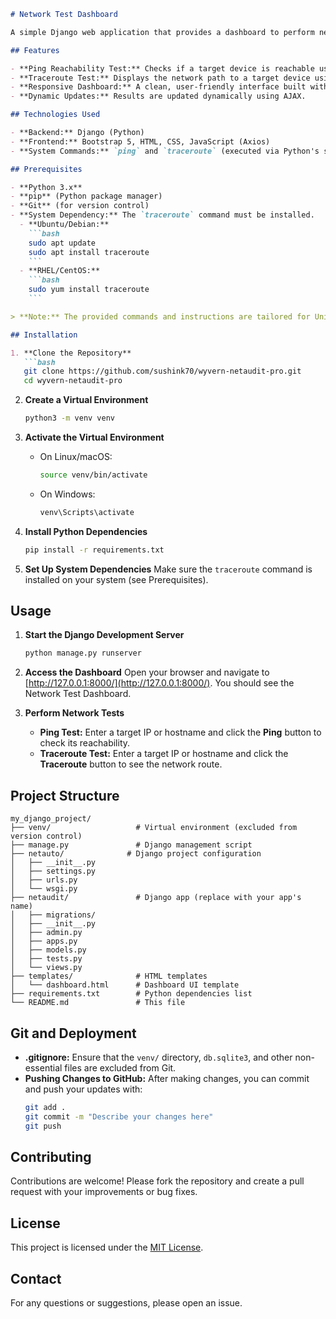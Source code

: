 ```markdown
# Network Test Dashboard

A simple Django web application that provides a dashboard to perform network tests such as **ping reachability** and **traceroute**. The application features a responsive UI built with Bootstrap and uses AJAX (via Axios) to dynamically display test results without page reloads.

## Features

- **Ping Reachability Test:** Checks if a target device is reachable using the `ping` command.
- **Traceroute Test:** Displays the network path to a target device using the `traceroute` command.
- **Responsive Dashboard:** A clean, user-friendly interface built with Bootstrap.
- **Dynamic Updates:** Results are updated dynamically using AJAX.

## Technologies Used

- **Backend:** Django (Python)
- **Frontend:** Bootstrap 5, HTML, CSS, JavaScript (Axios)
- **System Commands:** `ping` and `traceroute` (executed via Python's subprocess module)

## Prerequisites

- **Python 3.x**
- **pip** (Python package manager)
- **Git** (for version control)
- **System Dependency:** The `traceroute` command must be installed.
  - **Ubuntu/Debian:**
    ```bash
    sudo apt update
    sudo apt install traceroute
    ```
  - **RHEL/CentOS:**
    ```bash
    sudo yum install traceroute
    ```

> **Note:** The provided commands and instructions are tailored for Unix-based systems. Windows users might need to adjust the commands (e.g., using `tracert` instead of `traceroute`).

## Installation

1. **Clone the Repository**
   ```bash
   git clone https://github.com/sushink70/wyvern-netaudit-pro.git
   cd wyvern-netaudit-pro
   ```

2. **Create a Virtual Environment**
   ```bash
   python3 -m venv venv
   ```

3. **Activate the Virtual Environment**
   - On Linux/macOS:
     ```bash
     source venv/bin/activate
     ```
   - On Windows:
     ```bash
     venv\Scripts\activate
     ```

4. **Install Python Dependencies**
   ```bash
   pip install -r requirements.txt
   ```

5. **Set Up System Dependencies**
   Make sure the `traceroute` command is installed on your system (see Prerequisites).

## Usage

1. **Start the Django Development Server**
   ```bash
   python manage.py runserver
   ```

2. **Access the Dashboard**
   Open your browser and navigate to [http://127.0.0.1:8000/](http://127.0.0.1:8000/). You should see the Network Test Dashboard.

3. **Perform Network Tests**
   - **Ping Test:** Enter a target IP or hostname and click the **Ping** button to check its reachability.
   - **Traceroute Test:** Enter a target IP or hostname and click the **Traceroute** button to see the network route.

## Project Structure

```plaintext
my_django_project/
├── venv/                   # Virtual environment (excluded from version control)
├── manage.py               # Django management script
├── netauto/              # Django project configuration
│   ├── __init__.py
│   ├── settings.py
│   ├── urls.py
│   └── wsgi.py
├── netaudit/               # Django app (replace with your app's name)
│   ├── migrations/
│   ├── __init__.py
│   ├── admin.py
│   ├── apps.py
│   ├── models.py
│   ├── tests.py
│   └── views.py
├── templates/              # HTML templates
│   └── dashboard.html      # Dashboard UI template
├── requirements.txt        # Python dependencies list
└── README.md               # This file
```

## Git and Deployment

- **.gitignore:** Ensure that the `venv/` directory, `db.sqlite3`, and other non-essential files are excluded from Git.
- **Pushing Changes to GitHub:**
  After making changes, you can commit and push your updates with:
  ```bash
  git add .
  git commit -m "Describe your changes here"
  git push
  ```

## Contributing

Contributions are welcome! Please fork the repository and create a pull request with your improvements or bug fixes.

## License

This project is licensed under the [MIT License](LICENSE).

## Contact

For any questions or suggestions, please open an issue.
```



